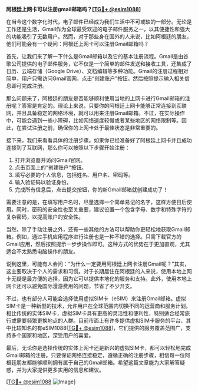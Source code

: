 **阿根廷上网卡可以注册gmail邮箱吗？[[TG💪+ @esim1088](https://t.me/s/esim1088)]**

在当今这个数字化时代，电子邮件已经成为我们生活中不可或缺的一部分。无论是工作还是生活，Gmail作为全球最受欢迎的电子邮件服务之一，以其便捷性和强大的功能吸引了无数用户。然而，对于那些身在国外的人来说，比如阿根廷的朋友，他们可能会有一个疑问：阿根廷上网卡可以注册Gmail邮箱吗？

首先，让我们来了解一下什么是Gmail邮箱以及它的基本注册流程。Gmail是由谷歌公司提供的电子邮件服务，它不仅是一个简单的邮件发送和接收工具，还集成了日历、云端存储（Google Drive）、文档编辑等多种功能。Gmail的注册过程相对简单，用户只需访问Gmail官网，点击“创建账户”按钮，然后按照提示输入相关信息即可完成注册。

那么问题来了，阿根廷的朋友是否能够顺利使用当地的上网卡进行Gmail邮箱的注册呢？答案是肯定的。理论上来说，只要你的阿根廷上网卡能够正常连接到互联网，并且具备稳定的网络环境，就可以用来注册Gmail邮箱。不过，在实际操作中，可能会遇到一些小障碍，比如网络速度较慢或者某些地区的网络限制等。因此，在尝试注册之前，确保你的上网卡处于最佳状态是非常重要的。

接下来，我们来看看具体的注册步骤。如果你已经准备好了阿根廷上网卡并且成功连接到了互联网，那么你可以按照以下步骤开始注册：

1. 打开浏览器并访问Gmail官网。
2. 点击页面上的“创建账户”按钮。
3. 填写必要的个人信息，包括姓名、用户名、密码等。
4. 输入验证码以验证身份。
5. 完成所有信息后，点击提交按钮，你的新Gmail邮箱就创建成功了！

需要注意的是，在填写用户名时，尽量选择一个简单易记的名字，这样方便日后使用。同时，密码的安全性也至关重要，建议设置一个包含字母、数字和特殊字符的复杂密码，以提高账户的安全性。

当然，除了手动注册之外，还有一些其他的方法可以帮助你更轻松地获取Gmail邮箱。例如，通过手机应用程序进行注册也是一种不错的选择。只需下载官方的Gmail应用，然后按照提示一步步操作即可。这种方式的优势在于更加直观，尤其适合不太熟悉电脑操作的朋友。

说到这里，可能有人会问：“为什么一定要用阿根廷上网卡注册Gmail呢？”其实，这主要取决于个人的需求和习惯。对于长期居住在阿根廷的人来说，使用本地上网卡无疑是最方便的选择，因为它可以提供本地化的服务和支持。此外，使用本地上网卡还可以避免国际漫游费用的问题，节省了不少开支。

不过，也有部分人可能会选择使用虚拟SIM卡（eSIM）来注册Gmail邮箱。虚拟SIM卡是一种新型的技术，允许用户在全球范围内切换不同的运营商和服务计划。相比传统的实体SIM卡，虚拟SIM卡具有更高的灵活性和便利性，特别适合经常旅行或需要频繁更换地点的人群。目前市面上有许多提供虚拟SIM卡服务的平台，其中比较知名的有eSIM1088[[TG💪+ @esim1088](https://t.me/s/esim1088)]，它们提供的服务覆盖范围广，支持多个国家和地区，深受用户的喜爱。

最后，无论你是选择传统的实体上网卡还是新兴的虚拟SIM卡，都可以轻松地完成Gmail邮箱的注册。只要保证网络连接稳定，遵循正确的注册步骤，相信每一位阿根廷朋友都能够顺利拥有属于自己的Gmail邮箱。希望这篇文章能为大家解答疑惑，并为大家提供更多实用的信息和建议。

[[TG💪+ @esim1088](https://t.me/s/esim1088) ![Image](https://i.postimg.cc/4NQfJmqS/Snipaste-2025-05-13-00-14-12.png)]